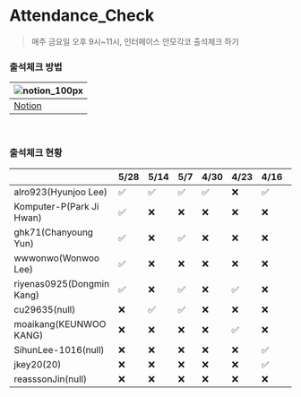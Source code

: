 # Attendance_Check

> 매주 금요일 오후 9시~11시, 인터페이스 안모각코 출석체크 하기

### 출석체크 방법
| ![notion_100px](https://user-images.githubusercontent.com/41139770/113479579-da32d080-94ca-11eb-98c8-52b615d90354.png)|
|------------------------------------ | 
|[Notion](https://www.notion.so/uhhyunjoo/53a5126e19804340894625a3d4aefa38)|
<br>

### 출석체크 현황
|  | 5/28 | 5/14 | 5/7 | 4/30 | 4/23 | 4/16 | 4/9 | 4/2 |
| --- | --- | --- | --- | --- | --- | --- | --- | ---  |
| alro923(Hyunjoo Lee) | :white_check_mark: | :white_check_mark: | :white_check_mark: | :white_check_mark: | :x: | :white_check_mark: | :white_check_mark: | :white_check_mark: |
| Komputer-P(Park Ji Hwan) | :white_check_mark: | :x: | :x: | :x: | :x: | :x: | :x: | :white_check_mark: |
| ghk71(Chanyoung Yun) | :white_check_mark: | :x: | :white_check_mark: | :x: | :x: | :x: | :x: | :white_check_mark: |
| wwwonwo(Wonwoo Lee) | :white_check_mark: | :x: | :x: | :x: | :x: | :x: | :x: | :x: |
| riyenas0925(Dongmin Kang) | :white_check_mark: | :x: | :white_check_mark: | :x: | :white_check_mark: | :x: | :x: | :x: |
| cu29635(null) | :x: | :white_check_mark: | :white_check_mark: | :x: | :x: | :x: | :white_check_mark: | :white_check_mark: |
| moaikang(KEUNWOO KANG) | :x: | :x: | :x: | :x: | :white_check_mark: | :x: | :x: | :x: |
| SihunLee-1016(null) | :x: | :x: | :x: | :x: | :x: | :white_check_mark: | :x: | :x: |
| jkey20(20) | :x: | :x: | :x: | :x: | :x: | :white_check_mark: | :x: | :white_check_mark: |
| reasssonJin(null) | :x: | :x: | :x: | :x: | :x: | :x: | :white_check_mark: | :white_check_mark: |
